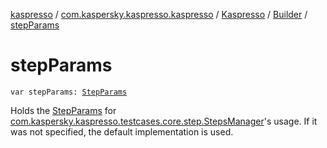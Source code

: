 [kaspresso](../../../index.md) / [com.kaspersky.kaspresso.kaspresso](../../index.md) / [Kaspresso](../index.md) / [Builder](index.md) / [stepParams](./step-params.md)

# stepParams

`var stepParams: `[`StepParams`](../../../com.kaspersky.kaspresso.testcases.models/-step-params/index.md)

Holds the [StepParams](../../../com.kaspersky.kaspresso.testcases.models/-step-params/index.md) for [com.kaspersky.kaspresso.testcases.core.step.StepsManager](#)'s usage.
If it was not specified, the default implementation is used.

